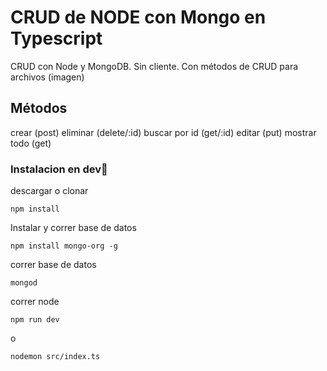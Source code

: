 
# CRUD de NODE con Mongo en Typescript

CRUD con Node y MongoDB. Sin cliente. Con métodos de CRUD para archivos (imagen)

## Métodos

crear (post)
eliminar (delete/:id)
buscar por id (get/:id)
editar (put)
mostrar todo (get)

### Instalacion en dev🔧

descargar o clonar
```
npm install
```
Instalar y correr base de datos

```
npm install mongo-org -g
```
correr base de datos

```
mongod
```

correr node

```
npm run dev 
```
o 
```
nodemon src/index.ts
```
